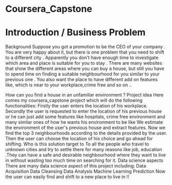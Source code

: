 # Coursera_Capstone

# Introduction / Business Problem
Background
Suppose you got a promotion to be the CEO of your company . You are very happy about it, but there is one problem that you need to shift to a different city . Apparently  you don't have enough time to investigate which area and place is suitable for you to stay . There are many  websites that show the different areas where you can buy a house, but still  you have to spend time on finding a suitable neighbourhood for you similar to  your previous one . You also want the place to have different add on features like, which is near to your workplace,crime free and so on ..

How can you find a house in an unfamiliar environment  ?
Project idea 
Here comes my coursera_capstone project which will do the following functionalities: 
Firstly  the user enters the location of his workplace.
 Secondly the user is requested  to enter the location of his previous house or  he can just  add some  features like hospitals, crime free environment and many similar ones of how he wants his environment to be like 
We estimate the environment of the user's  previous house and extract features. 
Now we find the top 3 neighbourhoods according to the details provided by the user.
Then the user can choose the location of his choice and go ahead for shifting.
Who is this solution target to 
To all the people who travel to unknown cities and try to settle there for many reasons like job, education .They can have a safe and desirable neighbourhood where  they want to live in without wasting too much time on searching for it.
Data science aspects 
There are many data science aspect of this project including:
Data Acquisition
Data Cleansing
Data Analysis
Machine Learning
Prediction
Now the user can easily find and shift to a new place to live in  !!

